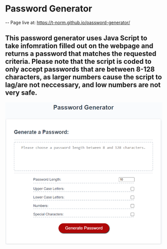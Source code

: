# Password Generator
--
Page live at: https://t-norm.github.io/password-generator/

This password generator uses Java Script to take infomration filled out on the webpage and returns a password that matches the requested criteria.
Please note that the script is coded to only accept passwords that are between 8-128 characters, as larger numbers cause the script to lag/are not 
neccessary, and low numbers are not very safe.
--
![alt text](./assets/images/read-me-demo.PNG)
